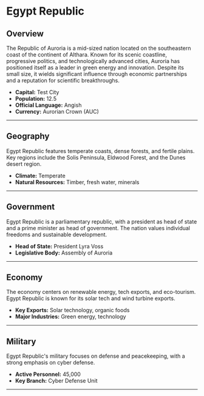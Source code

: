 # Egypt Republic

## Overview
The Republic of Auroria is a mid-sized nation located on the southeastern coast of the continent of Althara. Known for its scenic coastline, progressive politics, and technologically advanced cities, Auroria has positioned itself as a leader in green energy and innovation. Despite its small size, it wields significant influence through economic partnerships and a reputation for scientific breakthroughs.

- **Capital:** Test City
- **Population:** 12.5
- **Official Language:** Angish
- **Currency:** Aurorian Crown (AUC)

---

## Geography
Egypt Republic features temperate coasts, dense forests, and fertile plains. Key regions include the Solis Peninsula, Eldwood Forest, and the Dunes desert region.

- **Climate:** Temperate
- **Natural Resources:** Timber, fresh water, minerals

---

## Government
Egypt Republic is a parliamentary republic, with a president as head of state and a prime minister as head of government. The nation values individual freedoms and sustainable development.

- **Head of State:** President Lyra Voss
- **Legislative Body:** Assembly of Auroria

---

## Economy
The economy centers on renewable energy, tech exports, and eco-tourism. Egypt Republic is known for its solar tech and wind turbine exports.

- **Key Exports:** Solar technology, organic foods
- **Major Industries:** Green energy, technology

---

## Military
Egypt Republic's military focuses on defense and peacekeeping, with a strong emphasis on cyber defense.

- **Active Personnel:** 45,000
- **Key Branch:** Cyber Defense Unit

---

